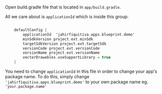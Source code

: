 Open build.gradle file that is located in `app/build.gradle`.

All we care about is `applicationId` which is inside this group:
````kotlin

    defaultConfig {
        applicationId  'jahirfiquitiva.apps.blueprint.demo'
        minSdkVersion project.ext.minSdk
        targetSdkVersion project.ext.targetSdk
        versionCode project.ext.versionCode
        versionName project.ext.versionName
        vectorDrawables.useSupportLibrary = true
    }

````

You need to change `applicationId` in this file in order to change your app's package name. To do this, simply change `'jahirfiquitiva.apps.blueprint.demo'` to your own package name eg. `'your.package.name'`